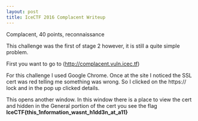 ```yaml
---
layout: post
title: IceCTF 2016 Complacent Writeup
---
```


Complacent, 40 points, reconnaissance

This challenge was the first of stage 2 however, it is still a quite simple problem.

First you want to go to (http://complacent.vuln.icec.tf)

For this challenge I used Google Chrome. Once at the site I noticed the SSL
cert was red telling me something was wrong. So I clicked on the https://
lock and in the pop up clicked details.

This opens another window. In this window there is a place to view the cert and hidden in the General portion of the cert you see the flag
**IceCTF{this_1nformation_wasnt_h1dd3n_at_a11}**
